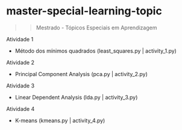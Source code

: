 # master-special-learning-topic
>> Mestrado - Tópicos Especiais em Aprendizagem

Atividade 1
  - Método dos mínimos quadrados (least_squares.py | activity_1.py) 

Atividade 2
  - Principal Component Analysis  (pca.py | activity_2.py) 

Atividade 3
  - Linear Dependent Analysis  (lda.py | activity_3.py)

Atividade 4
  - K-means  (kmeans.py | activity_4.py)